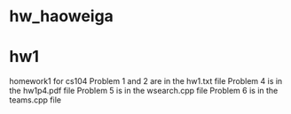 # hw_haoweiga
# hw1
homework1 for cs104
Problem 1 and 2 are in the hw1.txt file
Problem 4 is in the hw1p4.pdf file
Problem 5 is in the wsearch.cpp file
Problem 6 is in the teams.cpp file
